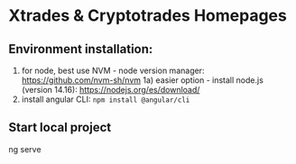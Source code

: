 # Xtrades & Cryptotrades Homepages

## Environment installation:

1) for node, best use NVM - node version manager: https://github.com/nvm-sh/nvm
1a) easier option - install node.js (version 14.16): https://nodejs.org/es/download/
2) install angular CLI: `npm install @angular/cli`

## Start local project

ng serve

